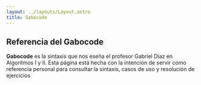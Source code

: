 ```yaml
---
layout: ../layouts/Layout.astro
title: Gabocode
---
```


## Referencia del Gabocode

**Gabocode** es la sintaxis que nos eseña el profesor Gabriel Díaz en Algoritmos I y II. Esta página está hecha con la intención de servir como referencia personal para consultar la sintaxis, casos de uso y resolución de ejercicios
